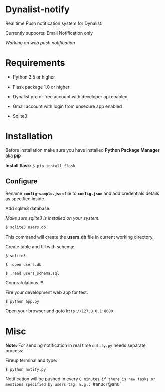 # Dynalist-notify
Real time Push notification system for Dynalist.

Currently supports: Email Notification only

*Working on web push notification*


# Requirements
* Python 3.5 or higher

* Flask package 1.0 or higher

* Dynalist pro or free account with developer api enabled

* Gmail account with login from unsecure app enabled

* Sqlite3


# Installation
Before installation make sure you have installed **Python Package Manager** aka **pip**

**Install flask:** `$ pip install flask`

## Configure

Rename **`config-sample.json`** file to **`config.json`** and add credentials details as specified inside.

Add sqlite3 database:

*Make sure sqlite3 is installed on your system.*

`$ sqlite3 users.db`

This command will create the **users.db** file in current working directory.

Create table and fill with schema:

`$ sqlite3`

`$ .open users.db`

`$ .read users_schema.sql`


Congratulations !!!

Fire your development web app for test:

`$ python app.py`

Open your browser and goto `http://127.0.0.1:8080`



# Misc

**Note:** For sending notification in real time `notify.py` needs separate process:

Fireup terminal and type:

`$ python notify.py`

Notification will be pushed in every `0 minutes if there is new tasks or mentions specified by users tag. E.g.: `#anu` or `@anu`

